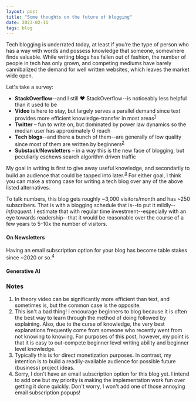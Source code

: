 ```yaml
---
layout: post
title: "Some thoughts on the future of blogging"
date: 2023-02-11
tags: blog
---
```


Tech blogging is underrated today, at least if you're the type of person who has a way with words and possess knowledge that someone, somewhere finds valuable. While writing blogs has fallen out of fashion, the number of people in tech has only grown, and competing mediums have barely cannibalized the demand for well written websites, which leaves the market wide open.

<!--more-->

Let's take a survey:

- __StackOverflow__--and I still ❤️ StackOverflow--is noticeably less helpful than it used to be
- __Video__ is here to stay, but largely serves a parallel demand since text provides more efficient knowledge-transfer in most areas<sup><a href="#note-1">1</a></sup>
- __Twitter__ – fun to write on, but dominated by power law dynamics so the median user has approximately 0 reach
- __Tech blogs__--and there a bunch of them--are generally of low quality since most of them are written by beginners<sup><a href="#note-2">2</a></sup>
- __Substack__/__Newsletters__ – in a way this is the new face of blogging, but peculiarly eschews search algorithm driven traffic

My goal in writing is first to give away useful knowledge, and secondarily to build an audience that could be tapped into later.<sup><a href="#note-3">3</a></sup> For either goal, I think you can make a strong case for writing a tech blog over any of the above listed alternatives.

To talk numbers, this blog gets roughly ~3,000 visitors/month and has ~250 subscribers. That is with a blogging schedule that is--to put it mildly--*infrequent*. I estimate that with regular time investment--especially with an eye towards readership--that it would be reasonable over the course of a few years to 5–10x the number of visitors.

#### On Newsletters

Having an email subscription option for your blog has become table stakes since ~2020 or so.<sup><a href="#note-4">4</a></sup>

#### Generative AI



### Notes

1. <a name="note-1"></a> In theory video can be significantly more efficient than text, and sometimes is, but the common case is the opposite.
1. <a name="note-2"></a> This isn't a bad thing! I encourage beginners to blog because it is often the best way to learn through the method of doing followed by explaining. Also, due to the curse of knowledge, the very best explanations frequently come from someone who recently went from not knowing to knowing. For purposes of this post, however, my point is that it is easy to out-compete beginner level writing ability and beginner level knowledge.
1. <a name="note-3"></a> Typically this is for direct monetization purposes. In contrast, my intention is to build a readily-available audience for possible future (business) project ideas.
1. <a name="note-4"></a> Sorry, I don't have an email subscription option for this blog yet. I intend to add one but my priority is making the implementation work fun over getting it done quickly. Don't worry, I won't add one of those annoying email subscription popups!
